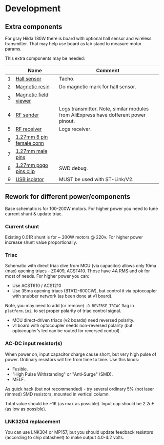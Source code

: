 Development
===========

## Extra components

For gray Hilda 180W there is board with optional hall sensor and wireless
transmitter. That may help use board as lab stand to measure motor params.

This extra components may be needed:

&nbsp; | Name | Comment
-----|-------------|--------
1 | [Hall sensor](https://lcsc.com/product-detail/Magnetic-Sensors_HX-hengjiaxing-HX4913_C296270.html) | Tacho.
2 | [Magnetic resin](https://www.aliexpress.com/item/33017302814.html) | Do magnetic mark for hall sensor.
3 | [Magnetic field viewer](https://www.aliexpress.com/item/32967659973.html) |
4 | [RF sender](https://lcsc.com/product-detail/Wireless-Modules_nRF24L01-wireless-module_C84802.html) | Logs transmitter. Note, similar modules from AliExpress have dofferent power pinout.
5 | [RF receiver](https://www.aliexpress.com/item/4000112750588.html) | Logs receiver.
6 | [1.27mm 8 pin female conn](https://lcsc.com/product-detail/Pin-Header-Female-Header_BOOMELE-Boom-Precision-Elec-C92297_C92297.html) |
7 | [1.27mm male pins](https://lcsc.com/product-detail/Pin-Header-Female-Header_BOOMELE-Boom-Precision-Elec-1-27mm-1x50P_C3408.html) |
8 | [1.27mm pogo pins clip](https://www.aliexpress.com/item/32959606674.html) | SWD debug.
9 | [USB isolator](https://www.aliexpress.com/af/usb-isolator.html) | MUST be used with ST-Link/V2.


## Rework for different power/components

Base schematic is for 100-200W motors. For higher power you need to tune current
shunt & update triac.


### Current shunt

Existing 0.01R shunt is for ~ 200W motors @ 220v. For higher power increase
shunt value proportionally.


### Triac

Schematic with direct triac dive from MCU (via capacitor) allows only 10ma (max)
opening triacs - Z0409, ACST410. Those have 4A RMS and ok for most of needs.
For higher power you can:

- Use ACST610 / ACS1210
- Use 35ma opening triacs (BTA12-600CW), but control it via optocoupler with
  snubber network (as been done at v1 board).

Note, you may need to add (or remove) `-D REVERSE_TRIAC` flag in `platform.ini`,
to set proper polarity of triac control signal.

- MCU direct-driven triacs (v2 boards) need reversed polarity.
- v1 board with optocoupler needs non-reversed polarity (but optocoupler's led
  can be routed for reversed control).


### AC-DC input resistor(s)

When power on, input capacitor charge cause short, but very high pulse of power.
Ordinary resistors will fire from time to time. Use this kinds:

- Fusible.
- "High Pulse Withstanding" or "Anti-Surge" (SMD).
- MELF.

As quick hack (but not recommended) - try several ordinary 5% (not laser rimmed)
SMD resistors, mounted in vertical column.

Total value should be ~1K (as max as possible). Input cap should be 2.2uF (as
low as possible).


### LNK3204 replacement

You can use LNK304 or MP157, but you should update feedback resistors
(according to chip datasheet) to make output 4.0-4.2 volts.
